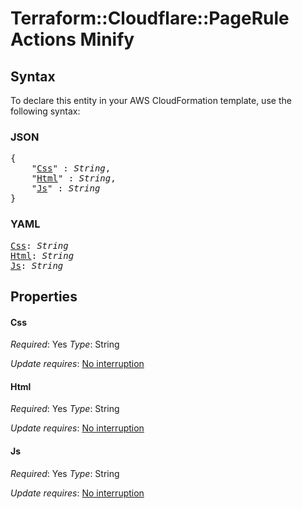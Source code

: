 # Terraform::Cloudflare::PageRule Actions Minify

## Syntax

To declare this entity in your AWS CloudFormation template, use the following syntax:

### JSON

<pre>
{
    "<a href="#css" title="Css">Css</a>" : <i>String</i>,
    "<a href="#html" title="Html">Html</a>" : <i>String</i>,
    "<a href="#js" title="Js">Js</a>" : <i>String</i>
}
</pre>

### YAML

<pre>
<a href="#css" title="Css">Css</a>: <i>String</i>
<a href="#html" title="Html">Html</a>: <i>String</i>
<a href="#js" title="Js">Js</a>: <i>String</i>
</pre>

## Properties

#### Css

_Required_: Yes
_Type_: String

_Update requires_: [No interruption](https://docs.aws.amazon.com/AWSCloudFormation/latest/UserGuide/using-cfn-updating-stacks-update-behaviors.html#update-no-interrupt)

#### Html

_Required_: Yes
_Type_: String

_Update requires_: [No interruption](https://docs.aws.amazon.com/AWSCloudFormation/latest/UserGuide/using-cfn-updating-stacks-update-behaviors.html#update-no-interrupt)

#### Js

_Required_: Yes
_Type_: String

_Update requires_: [No interruption](https://docs.aws.amazon.com/AWSCloudFormation/latest/UserGuide/using-cfn-updating-stacks-update-behaviors.html#update-no-interrupt)

